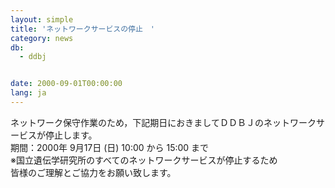 ```yaml
---
layout: simple
title: 'ネットワークサービスの停止　'
category: news
db:
  - ddbj


date: 2000-09-01T00:00:00
lang: ja
---
```


ネットワーク保守作業のため，下記期日におきましてＤＤＢＪのネットワークサービスが停止します。<br> 期間：2000年 9月17日 (日) 10:00 から 15:00 まで<br> ※国立遺伝学研究所のすべてのネットワークサービスが停止するため<br>皆様のご理解とご協力をお願い致します。
